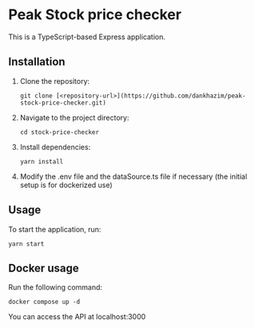 # Peak Stock price checker

This is a TypeScript-based Express application.

## Installation

1. Clone the repository:
   ```
   git clone [<repository-url>](https://github.com/dankhazim/peak-stock-price-checker.git)
   ```

2. Navigate to the project directory:
   ```
   cd stock-price-checker
   ```

3. Install dependencies:
   ```
   yarn install
   ```

4. Modify the .env file and the dataSource.ts file if necessary (the initial setup is for dockerized use)

## Usage

To start the application, run:
```
yarn start
```

## Docker usage

Run the following command:
```
docker compose up -d
```

You can access the API at localhost:3000